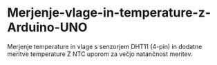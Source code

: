 # Merjenje-vlage-in-temperature-z-Arduino-UNO
Merjenje temperature in vlage s senzorjem DHT11 (4-pin) in dodatne meritve temperature Z NTC uporom za večjo natančnost meritev.
